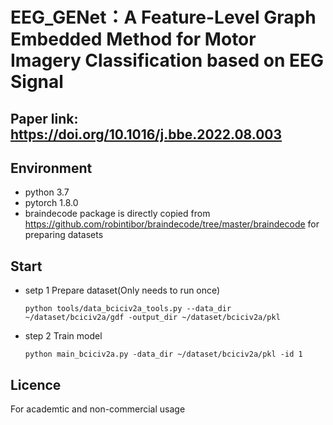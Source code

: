 # EEG_GENet：A Feature-Level Graph Embedded Method for Motor Imagery Classification based on EEG Signal 
## Paper link: https://doi.org/10.1016/j.bbe.2022.08.003
## Environment
* python 3.7
* pytorch 1.8.0
* braindecode package is directly copied from https://github.com/robintibor/braindecode/tree/master/braindecode for preparing datasets 
## Start
* setp 1 Prepare dataset(Only needs to run once)
   
    `python tools/data_bciciv2a_tools.py --data_dir ~/dataset/bciciv2a/gdf -output_dir ~/dataset/bciciv2a/pkl`
* step 2 Train model 
  
    `python main_bciciv2a.py -data_dir ~/dataset/bciciv2a/pkl -id 1`
## Licence
For academtic and non-commercial usage

